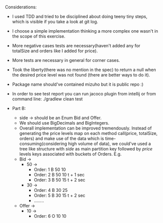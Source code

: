 Considerations:

* I used TDD and tried to be disciplined about doing teeny tiny steps, which is visible if you take a look at git log.

* I choose a simple implementation thinking a more complex one wasn't in the scope of this exercise.

* More negative cases tests are necessary(haven't added any for totalSize and orders like I added for price).

* More tests are necessary in general for corner cases. 

* Took the liberty(there was no mention in the spec) to return a null when the desired price level was not found (there are better ways to do it).  

* Package name should've contained mizuho but it is public repo :) 


* In order to see test report you can run jacoco plugin from intellij or from command line: ./gradlew clean test



* Part B:
    * side -> should be an Enum Bid and Offer.
    * We should use BigDecimals and BigIntegers.
    * Overall implementation can be improved tremendously. 
  Instead of generating the price levels map on each method call(price, totalSize, orders) and make use of the data which is time-consuming(considering high volume of data),
  we could've used a tree like structure with *side* as main partition key followed by *price* levels keys associated with buckets of Orders.
  E.g. 
    - Bid ->
        - 50 ->
            - Order: 1 B 50 10
            - Order: 2 B 50 10 t + 1 sec
            - Order: 3 B 50 15 t + 2 sec
        - 30 ->
            - Order: 4 B 30 25 
            - Order: 5 B 30 15 t + 2 sec
           -  ........ 
    - Offer -> 
        - 10 -> 
            - Order: 6 O 10 10 